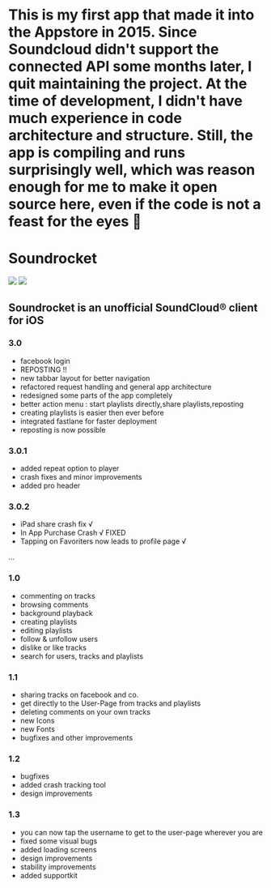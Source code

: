 # This is my first app that made it into the Appstore in 2015. Since Soundcloud didn't support the connected API some months later, I quit maintaining the project. At the time of development, I didn't have much experience in code architecture and structure.  Still, the app is compiling and runs surprisingly well, which was reason enough for me to make it open source here, even if the code is not a feast for the eyes 🥳

# Soundrocket

<img src="https://github.com/SebastianBoldt/Soundrocket/blob/main/Github/header.png?raw=true" />
<img src="https://github.com/SebastianBoldt/Soundrocket/blob/main/Github/features.jpg?raw=true" />

## Soundrocket is an unofficial SoundCloud® client for iOS
### 3.0
* facebook login 
* REPOSTING !!
* new tabbar layout for better navigation
* refactored request handling and general app architecture 
* redesigned some parts of the app completely 
* better action menu : start playlists directly,share playlists,reposting
* creating playlists is easier then ever before 
* integrated fastlane for faster deployment
* reposting is now possible 


### 3.0.1
* added repeat option to player
* crash fixes and minor improvements
* added pro header


### 3.0.2
* iPad share crash fix √
* In App Purchase Crash √ FIXED
* Tapping on Favoriters now leads to profile page √

... 

###  1.0
* commenting on tracks
* browsing comments
* background playback
* creating playlists
* editing playlists
* follow & unfollow users
* dislike or like tracks
* search for users, tracks and playlists


###  1.1
* sharing tracks on facebook and co.
* get directly to the User-Page from tracks and playlists
* deleting comments on your own tracks
* new Icons
* new Fonts
* bugfixes and other improvements

###  1.2
* bugfixes 
* added crash tracking tool
* design improvements

### 1.3
* you can now tap the username to get to the user-page wherever you are
* fixed some visual bugs
* added loading screens
* design improvements
* stability improvements
* added supportkit

